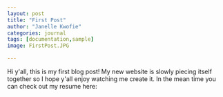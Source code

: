 ```yaml
---
layout: post
title: "First Post"
author: "Janelle Kwofie"
categories: journal
tags: [documentation,sample]
image: FirstPost.JPG

---
```


Hi y'all, this is my first blog post! My new website is slowly piecing itself together so I hope y'all enjoy watching me create it. In the mean time you can check out my resume here: 
